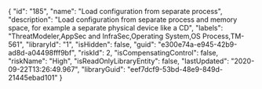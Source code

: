 {
  "id": "185",
  "name": "Load configuration from separate process",
  "description": "Load configuration from separate process and memory space, for example a separate physical device like a CD",
  "labels": "ThreatModeler,AppSec and InfraSec,Operating System,OS Process,TM-561",
  "libraryId": "1",
  "isHidden": false,
  "guid": "e300e74a-e945-42b9-ad8d-a04498fff9bf",
  "riskId": 2,
  "isCompensatingControl": false,
  "riskName": "High",
  "isReadOnlyLibraryEntity": false,
  "lastUpdated": "2020-09-22T13:26:49.967",
  "libraryGuid": "eef7dcf9-53bd-48e9-849d-21445ebad101"
}